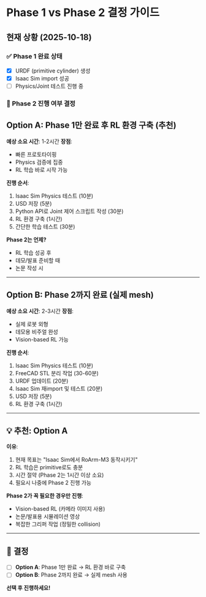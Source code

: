# Phase 1 vs Phase 2 결정 가이드

## 현재 상황 (2025-10-18)

### ✅ Phase 1 완료 상태
- [x] URDF (primitive cylinder) 생성
- [x] Isaac Sim import 성공
- [ ] Physics/Joint 테스트 진행 중

### 🤔 Phase 2 진행 여부 결정

## Option A: Phase 1만 완료 후 RL 환경 구축 (추천)

**예상 소요 시간**: 1-2시간
**장점**:
- 빠른 프로토타이핑
- Physics 검증에 집중
- RL 학습 바로 시작 가능

**진행 순서**:
1. Isaac Sim Physics 테스트 (10분)
2. USD 저장 (5분)
3. Python API로 Joint 제어 스크립트 작성 (30분)
4. RL 환경 구축 (1시간)
5. 간단한 학습 테스트 (30분)

**Phase 2는 언제?**
- RL 학습 성공 후
- 데모/발표 준비할 때
- 논문 작성 시

---

## Option B: Phase 2까지 완료 (실제 mesh)

**예상 소요 시간**: 2-3시간
**장점**:
- 실제 로봇 외형
- 데모용 비주얼 완성
- Vision-based RL 가능

**진행 순서**:
1. Isaac Sim Physics 테스트 (10분)
2. FreeCAD STL 분리 작업 (30-60분)
3. URDF 업데이트 (20분)
4. Isaac Sim 재import 및 테스트 (20분)
5. USD 저장 (5분)
6. RL 환경 구축 (1시간)

---

## 💡 추천: Option A

**이유**:
1. 현재 목표는 "Isaac Sim에서 RoArm-M3 동작시키기"
2. RL 학습은 primitive로도 충분
3. 시간 절약 (Phase 2는 1시간 이상 소요)
4. 필요시 나중에 Phase 2 진행 가능

**Phase 2가 꼭 필요한 경우만 진행**:
- Vision-based RL (카메라 이미지 사용)
- 논문/발표용 시뮬레이션 영상
- 복잡한 그리퍼 작업 (정밀한 collision)

---

## 🎯 결정

- [ ] **Option A**: Phase 1만 완료 → RL 환경 바로 구축
- [ ] **Option B**: Phase 2까지 완료 → 실제 mesh 사용

**선택 후 진행하세요!**
